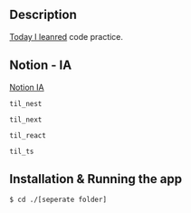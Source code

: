 ## Description

[Today I leanred](https://github.com/DosImpact/TIL_Code) code practice.

## Notion - IA

[Notion IA](https://www.notion.so/TIL_CODE-2c1d8e9439534357b642a065010b18ba)

```
til_nest

til_next

til_react

til_ts

```

## Installation & Running the app

```bash
$ cd ./[seperate folder]
```
